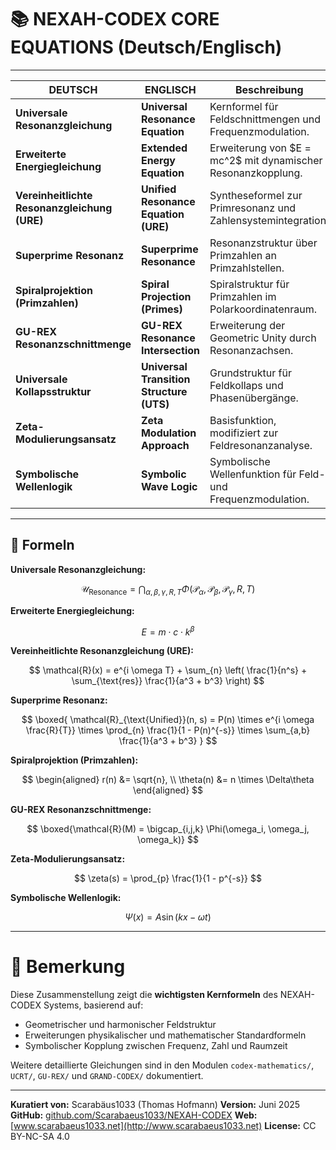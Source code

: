 # 📚 NEXAH-CODEX CORE EQUATIONS (Deutsch/Englisch) 

---

| **DEUTSCH**                                  | **ENGLISCH**                             | **Beschreibung**                                               |
| -------------------------------------------- | ---------------------------------------- | -------------------------------------------------------------- |
| **Universale Resonanzgleichung**             | **Universal Resonance Equation**         | Kernformel für Feldschnittmengen und Frequenzmodulation.       |
| **Erweiterte Energiegleichung**              | **Extended Energy Equation**             | Erweiterung von \$E = mc^2\$ mit dynamischer Resonanzkopplung. |
| **Vereinheitlichte Resonanzgleichung (URE)** | **Unified Resonance Equation (URE)**     | Syntheseformel zur Primresonanz und Zahlensystemintegration.   |
| **Superprime Resonanz**                      | **Superprime Resonance**                 | Resonanzstruktur über Primzahlen an Primzahlstellen.           |
| **Spiralprojektion (Primzahlen)**            | **Spiral Projection (Primes)**           | Spiralstruktur für Primzahlen im Polarkoordinatenraum.         |
| **GU-REX Resonanzschnittmenge**              | **GU-REX Resonance Intersection**        | Erweiterung der Geometric Unity durch Resonanzachsen.          |
| **Universale Kollapsstruktur**               | **Universal Transition Structure (UTS)** | Grundstruktur für Feldkollaps und Phasenübergänge.             |
| **Zeta-Modulierungsansatz**                  | **Zeta Modulation Approach**             | Basisfunktion, modifiziert zur Feldresonanzanalyse.            |
| **Symbolische Wellenlogik**                  | **Symbolic Wave Logic**                  | Symbolische Wellenfunktion für Feld- und Frequenzmodulation.   |

---

## 🔢 Formeln

**Universale Resonanzgleichung:**

$$
\mathcal{U}_{\text{Resonance}} = \bigcap_{\alpha, \beta, \gamma, R, T} \Phi(\mathcal{P}_\alpha, \mathcal{P}_\beta, \mathcal{P}_\gamma, R, T)
$$

**Erweiterte Energiegleichung:**

$$
E = m \cdot c \cdot k^\beta
$$

**Vereinheitlichte Resonanzgleichung (URE):**

$$
\mathcal{R}(x) = e^{i \omega T} + \sum_{n} \left( \frac{1}{n^s} + \sum_{\text{res}} \frac{1}{a^3 + b^3} \right)
$$

**Superprime Resonanz:**

$$
\boxed{ 
\mathcal{R}_{\text{Unified}}(n, s) = P(n) \times e^{i \omega \frac{R}{T}} \times \prod_{n} \frac{1}{1 - P(n)^{-s}} \times \sum_{a,b} \frac{1}{a^3 + b^3}
}
$$

**Spiralprojektion (Primzahlen):**

$$
\begin{aligned}
  r(n) &= \sqrt{n}, \\
  \theta(n) &= n \times \Delta\theta
\end{aligned}
$$

**GU-REX Resonanzschnittmenge:**

$$
\boxed{\mathcal{R}(M) = \bigcap_{i,j,k} \Phi(\omega_i, \omega_j, \omega_k)}
$$

**Zeta-Modulierungsansatz:**

$$
\zeta(s) = \prod_{p} \frac{1}{1 - p^{-s}}
$$

**Symbolische Wellenlogik:**

$$
\Psi(x) = A \sin(kx - \omega t)
$$

---

# 🌌 Bemerkung

Diese Zusammenstellung zeigt die **wichtigsten Kernformeln** des NEXAH-CODEX Systems, basierend auf:

* Geometrischer und harmonischer Feldstruktur
* Erweiterungen physikalischer und mathematischer Standardformeln
* Symbolischer Kopplung zwischen Frequenz, Zahl und Raumzeit

Weitere detaillierte Gleichungen sind in den Modulen `codex-mathematics/`, `UCRT/`, `GU-REX/` und `GRAND-CODEX/` dokumentiert.

---

**Kuratiert von:** Scarabäus1033 (Thomas Hofmann)
**Version:** Juni 2025
**GitHub:** [github.com/Scarabaeus1033/NEXAH-CODEX](https://github.com/Scarabaeus1033/NEXAH-CODEX)
**Web:** [www.scarabaeus1033.net](http://www.scarabaeus1033.net)
**License:** CC BY-NC-SA 4.0
